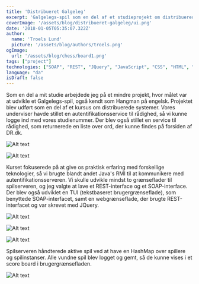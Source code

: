 ```yaml
---
title: 'Distribueret Galgeleg'
excerpt: 'Galgelegs-spil som en del af et studieprojekt om distribuerede systemer.'
coverImage: '/assets/blog/distribueret-galgeleg/ui.png'
date: '2018-01-05T05:35:07.322Z'
author:
  name: 'Troels Lund'
  picture: '/assets/blog/authors/troels.png'
ogImage:
  url: '/assets/blog/chess/board1.png'
tags: ["project"]
technologies: ["SOAP", "REST", "JQuery", "JavaScript", "CSS", "HTML", "Java"]
language: "da"
isDraft: false
---
```


Som en del a mit studie arbejdede jeg på et mindre projekt, hvor målet var at udvikle et Galgelegs-spil, også kendt som Hangman på engelsk. Projektet blev udført som en del af et kursus om distribuerede systemer. Vores underviser havde stillet en autentifikationsservice til rådighed, så vi kunne logge ind med vores studienummer. Der blev også stillet en service til rådighed, som returnerede en liste over ord, der kunne findes på forsiden af DR.dk.

![Alt text](/assets/blog/distribueret-galgeleg/system.png)

![Alt text](/assets/blog/distribueret-galgeleg/REST.png)

Kurset fokuserede på at give os praktisk erfaring med forskellige teknologier, så vi brugte blandt andet Java's RMI til at kommunikere med autentifikationsserveren. Vi skulle udvikle mindst to grænseflader til spilserveren, og jeg valgte at lave et REST-interface og et SOAP-interface. Der blev også udviklet en TUI (tekstbaseret brugergrænseflade), som benyttede SOAP-interfacet, samt en webgrænseflade, der brugte REST-interfacet og var skrevet med JQuery.

![Alt text](/assets/blog/distribueret-galgeleg/TUI.png)

![Alt text](/assets/blog/distribueret-galgeleg/login.png)

![Alt text](/assets/blog/distribueret-galgeleg/ui.png) 

Spilserveren håndterede aktive spil ved at have en HashMap over spillere og spilinstanser. Alle vundne spil blev logget og gemt, så de kunne vises i et score board i brugergrænsefladen.

![Alt text](/assets/blog/distribueret-galgeleg/log.png)